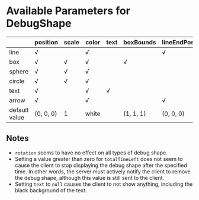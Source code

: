 # Available Parameters for DebugShape

|               | position  | scale | color | text | boxBounds | lineEndPosition | arrowHeadLength | arrowHeadRadius | segments |
|---------------|-----------|-------|-------|------|-----------|-----------------|-----------------|-----------------|----------|
| line          | √         |       | √     |      |           | √               |                 |                 |          |
| box           | √         | √     | √     |      | √         |                 |                 |                 |          |
| sphere        | √         | √     | √     |      |           |                 |                 |                 | √        |
| circle        | √         | √     | √     |      |           |                 |                 |                 | √        |
| text          | √         |       | √     | √    |           |                 |                 |                 |          |
| arrow         | √         |       | √     |      |           | √               | √               | √               | √        |
| default value | (0, 0, 0) | 1     | white |      | (1, 1, 1) | (0, 0, 0)       |                 |                 | 20       |

## Notes

- `rotation` seems to have no effect on all types of debug shape.
- Setting a value greater than zero for `totalTimeLeft` does not seem to cause the client to stop displaying the debug shape after the specified time. 
In other words, the server must actively notify the client to remove the debug shape, although this value is still sent to the client.
- Setting `text` to `null` causes the client to not show anything, including the black background of the text.